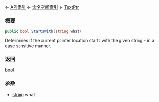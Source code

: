 ← [API索引](Api-Index) ← [命名空间索引](Namespace-Index) ← [TextPtr](VRage.Game.ModAPI.Ingame.Utilities.TextPtr)

### 概要

```csharp
public bool StartsWith(string what)
```

Determines if the current pointer location starts with the given string - in a case sensitive manner.

### 返回

[bool](https://docs.microsoft.com/en-us/dotnet/api/System.Boolean?view=netframework-4.6)



### 参数

* [string](https://docs.microsoft.com/en-us/dotnet/api/System.String?view=netframework-4.6) what
